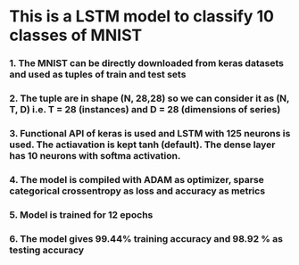 # This is a LSTM model to classify 10 classes of MNIST
### 1. The MNIST can be directly downloaded from keras datasets and used as tuples of train and test sets
### 2. The tuple are in shape (N, 28,28) so we can consider it as (N, T, D) i.e. T = 28 (instances) and D = 28 (dimensions of series)
### 3. Functional API of keras is used and LSTM with 125 neurons is used. The actiavation is kept tanh (default). The dense layer has 10 neurons with softma activation.
### 4. The model is compiled with ADAM as optimizer, sparse categorical crossentropy as loss and accuracy as metrics
### 5. Model is trained for 12 epochs
### 6. The model gives 99.44% training accuracy and 98.92 % as testing accuracy
